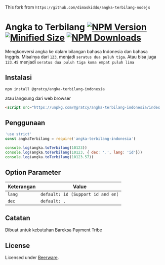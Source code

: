 This fork from `https://github.com/dimaskiddo/angka-terbilang-nodejs`

# Angka to Terbilang [![NPM Version](https://img.shields.io/badge/npm-v6.13.4-blue)](https://www.npmjs.com/package/@gratcy/angka-terbilang-indonesia) [![Minified Size](https://img.shields.io/badge/minified_size-2.7Kib-blue)](https://www.npmjs.com/package/@gratcy/angka-terbilang-indonesia) [![NPM Downloads](https://img.shields.io/badge/downloads-464K-green)](https://www.npmjs.com/package/@gratcy/angka-terbilang-indonesia)
Mengkonversi angka ke dalam bilangan bahasa Indonesia dan bahasa Inggris. Misalnya dari `123`, menjadi `seratus dua puluh tiga`. Atau bisa juga `123.45` menjadi `seratus dua puluh tiga koma empat puluh lima`

## Instalasi

```
npm install @gratcy/angka-terbilang-indonesia
```

atau langsung dari web browser

```html
<script src="https://unpkg.com/@gratcy/angka-terbilang-indonesia/index.min.js">
```

## Penggunaan

```js
'use strict'
const angkaTerbilang = require('angka-terbilang-indonesia')

console.log(angka.toTerbilang(10123))
console.log(angka.toTerbilang(10123, { dec: '.', lang: 'id'}))
console.log(angka.toTerbilang(10123.57))
```

## Option Parameter
| Keterangan     | Value                             |
| ---------------|-----------------------------------|
| `lang`         | `default: id (Support id and en)` |
| `dec`   		 | `default: .`                      |

## Catatan
Dibuat untuk kebutuhan Bareksa Payment Tribe

## License
Licensed under [Beerware](./LICENSE).